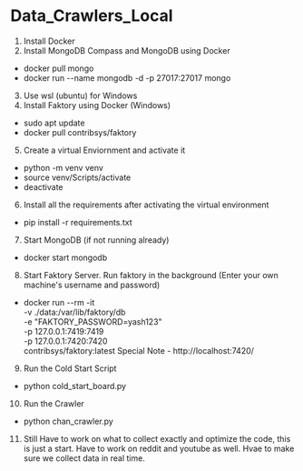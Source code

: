 # Data_Crawlers_Local
1. Install Docker
2. Install MongoDB Compass and MongoDB using Docker
  - docker pull mongo
  - docker run --name mongodb -d -p 27017:27017 mongo
3. Use wsl (ubuntu) for Windows
4. Install Faktory using Docker (Windows)
  - sudo apt update
  - docker pull contribsys/faktory
5. Create a virtual Enviornment and activate it
  - python -m venv venv
  - source venv/Scripts/activate
  - deactivate
6. Install all the requirements after activating the virtual environment
  - pip install -r requirements.txt
7. Start MongoDB (if not running already)
  - docker start mongodb
8. Start Faktory Server. Run faktory in the background (Enter your own machine's username and password)
  - docker run --rm -it \
    -v ./data:/var/lib/faktory/db \
    -e "FAKTORY_PASSWORD=yash123" \
    -p 127.0.0.1:7419:7419 \
    -p 127.0.0.1:7420:7420 \
    contribsys/faktory:latest
Special Note - http://localhost:7420/
9. Run the Cold Start Script
  - python cold_start_board.py
10. Run the Crawler
  - python chan_crawler.py
11. Still Have to work on what to collect exactly and optimize the code, this is just a start. Have to work on reddit and youtube as well. Hvae to make sure we collect data in real time.
